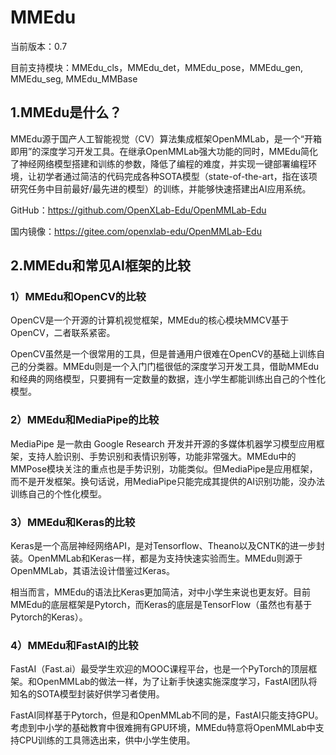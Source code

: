 # MMEdu

当前版本：0.7

目前支持模块：MMEdu_cls，MMEdu_det，MMEdu_pose，MMEdu_gen, MMEdu_seg, MMEdu_MMBase

## 1.MMEdu是什么？

MMEdu源于国产人工智能视觉（CV）算法集成框架OpenMMLab，是一个“开箱即用”的深度学习开发工具。在继承OpenMMLab强大功能的同时，MMEdu简化了神经网络模型搭建和训练的参数，降低了编程的难度，并实现一键部署编程环境，让初学者通过简洁的代码完成各种SOTA模型（state-of-the-art，指在该项研究任务中目前最好/最先进的模型）的训练，并能够快速搭建出AI应用系统。 

GitHub：https://github.com/OpenXLab-Edu/OpenMMLab-Edu 

国内镜像：https://gitee.com/openxlab-edu/OpenMMLab-Edu

## 2.MMEdu和常见AI框架的比较

### 1）MMEdu和OpenCV的比较

OpenCV是一个开源的计算机视觉框架，MMEdu的核心模块MMCV基于OpenCV，二者联系紧密。

OpenCV虽然是一个很常用的工具，但是普通用户很难在OpenCV的基础上训练自己的分类器。MMEdu则是一个入门门槛很低的深度学习开发工具，借助MMEdu和经典的网络模型，只要拥有一定数量的数据，连小学生都能训练出自己的个性化模型。

### 2）MMEdu和MediaPipe的比较

MediaPipe 是一款由 Google Research 开发并开源的多媒体机器学习模型应用框架，支持人脸识别、手势识别和表情识别等，功能非常强大。MMEdu中的MMPose模块关注的重点也是手势识别，功能类似。但MediaPipe是应用框架，而不是开发框架。换句话说，用MediaPipe只能完成其提供的AI识别功能，没办法训练自己的个性化模型。

### 3）MMEdu和Keras的比较

Keras是一个高层神经网络API，是对Tensorflow、Theano以及CNTK的进一步封装。OpenMMLab和Keras一样，都是为支持快速实验而生。MMEdu则源于OpenMMLab，其语法设计借鉴过Keras。

相当而言，MMEdu的语法比Keras更加简洁，对中小学生来说也更友好。目前MMEdu的底层框架是Pytorch，而Keras的底层是TensorFlow（虽然也有基于Pytorch的Keras）。

### 4）MMEdu和FastAI的比较

FastAI（Fast.ai）最受学生欢迎的MOOC课程平台，也是一个PyTorch的顶层框架。和OpenMMLab的做法一样，为了让新手快速实施深度学习，FastAI团队将知名的SOTA模型封装好供学习者使用。

FastAI同样基于Pytorch，但是和OpenMMLab不同的是，FastAI只能支持GPU。考虑到中小学的基础教育中很难拥有GPU环境，MMEdu特意将OpenMMLab中支持CPU训练的工具筛选出来，供中小学生使用。
